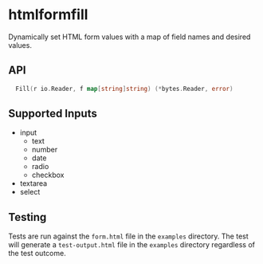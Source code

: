 # htmlformfill

Dynamically set HTML form values with a map of field names and desired values.

## API

````go
  Fill(r io.Reader, f map[string]string) (*bytes.Reader, error)
````

## Supported Inputs

- input
  - text
  - number
  - date
  - radio
  - checkbox
- textarea
- select

## Testing

Tests are run against the `form.html` file in the `examples` directory. The test will generate a `test-output.html` file in the `examples` directory regardless of the test outcome.
